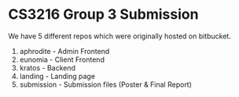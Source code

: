 # CS3216 Group 3 Submission 

We have 5 different repos which were originally hosted on bitbucket. 

1. aphrodite - Admin Frontend
2. eunomia - Client Frontend
3. kratos - Backend
4. landing - Landing page
5. submission - Submission files (Poster & Final Report)
